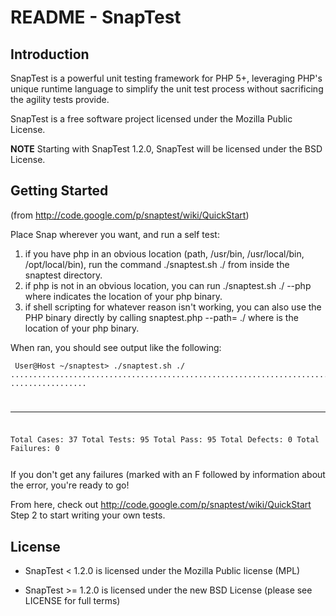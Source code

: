 README - SnapTest
=================

Introduction
------------
SnapTest is a powerful unit testing framework for PHP 5+, leveraging PHP's unique runtime language to simplify the unit test process without sacrificing the agility tests provide.

SnapTest is a free software project licensed under the Mozilla Public License.

**NOTE** Starting with SnapTest 1.2.0, SnapTest will be licensed under the BSD License.

Getting Started
---------------
(from http://code.google.com/p/snaptest/wiki/QuickStart)

Place Snap wherever you want, and run a self test:

   1. if you have php in an obvious location (path, /usr/bin, /usr/local/bin, /opt/local/bin), run the command ./snaptest.sh ./ from inside the snaptest directory.
   2. if php is not in an obvious location, you can run ./snaptest.sh ./ --php<path> where <path> indicates the location of your php binary.
   3. if shell scripting for whatever reason isn't working, you can also use the PHP binary directly by calling <php> snaptest.php --path=<php> ./ where <php> is the location of your php binary. 

When ran, you should see output like the following:

<code><pre>
User@Host ~/snaptest> ./snaptest.sh ./
..............................................................................
.................
______________________________________________________________________
Total Cases:    37
Total Tests:    95
Total Pass:     95
Total Defects:  0
Total Failures: 0
</pre></code>

If you don't get any failures (marked with an F followed by information about the error, you're ready to go!

From here, check out http://code.google.com/p/snaptest/wiki/QuickStart Step 2 to start writing your own tests.

License
-------
  * SnapTest < 1.2.0 is licensed under the Mozilla Public license (MPL)

  * SnapTest >= 1.2.0 is licensed under the new BSD License (please see LICENSE for full terms)